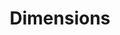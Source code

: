 ---
bigquery: https://console.cloud.google.com/bigquery?p=covid-19-dimensions-ai&page=table&d=data&t=publications
contributors: Digital Science, https://www.digital-science.com/
cost: Free for personal, non-commercial use.
description: Dimensions contains more than 100 million publications, ranging from
  articles published in scholarly journals, books and book chapters, to preprints
  and conference proceedings. All publications are contextualized with linked data
  sets, funding, publications, patents, clinical trials, and policy documents. You
  can also view associated categories, funders, institutions, and researcher profiles.
documentation: https://docs.dimensions.ai/bigquery/index.html
last_edit: 04/06/2022, 22:43:44
location: https://www.dimensions.ai/products/free/
maintained_by: Digital Science, https://www.digital-science.com/
schema_fields:
- category_sdg
- type
- resulting_publication_doi
- id
- date_modified
- open_access_categories
- parent_id
- end_date
- funder_orgs
- funder_org_state_codes
- category_uoa
- pmcid
- links
- research_org_city_names
- original_assignee
- altmetrics
- category_hrcs_hc
- mesh_terms
- funding_aud
- name
- cited_by_ids
- description
- filing_status
- category_rcdc
- brief_title
- ipcr
- associated_publication_doi
- license
- category_icrp_ct
- filing_date
- date_online
- conference
- address
- status
- assignee_orgs
- current_assignee_countries
- priority_date
- research_org_country_names
- journal_lists
- funding_eur
- labels
- citations
- jurisdiction
- category_bra
- journal
- registry
- family_members_ids
- associated_grant_ids
- expiration_year
- eisbn
- end_year
- wikipedia_url
- start_date
- funding_amount
- researcher_ids
- editors
- date_imported_gbq
- isbn
- acronym
- legal_status
- current_assignee
- book_title
- legal_events
- issue
- research_org_state_names
- funding_nzd
- reference_ids
- funder_org_cities
- aliases
- current_assignee_orgs
- interventions
- repository_name
- funder_org_acronyms
- arxiv_id
- linkout
- funder_countries
- concepts
- original_assignee_countries
- doi
- publisher
- acknowledgements
- inventor_names
- active_years
- email_address
- funding_cny
- established
- pages
- year
- patent_ids
- phase
- date
- funding_jpy
- research_org_state_codes
- application_number
- publication_date
- supporting_grant_ids
- original_title
- volume
- clinical_trial_ids
- organisation_details
- abstract
- funder_org
- date_normal
- resulting_publication_ids
- category_icrp_cso
- category_hra
- relationships
- created_date
- funding_usd
- associated_publication_id
- funding_currency
- kind
- title
- research_orgs
- expiration_date
- repository_id
- priority_year
- funder_org_countries
- granted_year
- book_series_title
- original_assignee_orgs
- investigators
- types
- family_count
- subtitles
- publication_ids
- authors
- pmid
- acronyms
- categories
- embargo_date
- original_abstract
- external_ids
- source_id
- cpc
- foa_number
- date_inserted
- research_org_countries
- funding_cad
- funding_gbp
- citations_count
- filing_year
- proceedings_title
- mesh_headings
- date_print
- funding_chf
- gender
- metrics
- start_year
- repository_url
- category_for
- category_hrcs_rac
- research_org_cities
- assignee_countries
- funding_details
- conditions
- associated_publication_pmid
- associated_publication_arxiv_id
- publication_year
- language
- granted_date
- open_access_categories_v2
- family_id
- grant_number
- citation_string
shortname: dimensions
tags:
- scholarly literature
- patents
- funding
- clinical trials
- academic profiles
terms_of_use: 'Use of both the Dimensions COVID-19 dataset and full Dimensions dataset
  are subject to the Dimensions Terms of use: https://www.dimensions.ai/policies-terms-legal '
title: Dimensions
uuid: dcff88bd-fe6b-4fdb-8159-809bf9d7bc1c
---